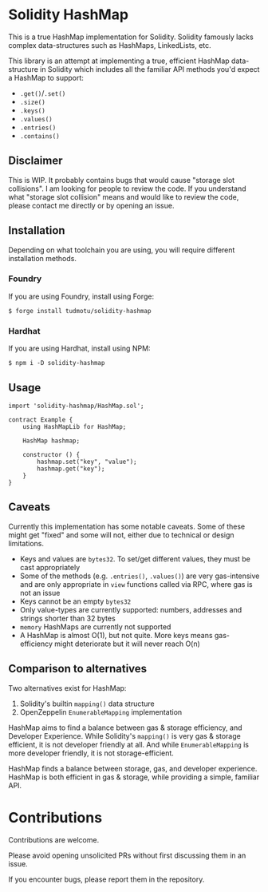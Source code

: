 # Solidity HashMap
This is a true HashMap implementation for Solidity. Solidity famously lacks
complex data-structures such as HashMaps, LinkedLists, etc.

This library is an attempt at implementing a true, efficient HashMap
data-structure in Solidity which includes all the familiar API methods you'd
expect a HashMap to support:
- `.get()`/`.set()`
- `.size()`
- `.keys()`
- `.values()`
- `.entries()`
- `.contains()`

## Disclaimer
This is WIP. It probably contains bugs that would cause "storage slot
collisions". I am looking for people to review the code. If you understand what
"storage slot collision" means and would like to review the code, please contact
me directly or by opening an issue.

## Installation
Depending on what toolchain you are using, you will require different
installation methods.

### Foundry
If you are using Foundry, install using Forge:
```console
$ forge install tudmotu/solidity-hashmap
```

### Hardhat
If you are using Hardhat, install using NPM:
```console
$ npm i -D solidity-hashmap
```

## Usage
```solidity
import 'solidity-hashmap/HashMap.sol';

contract Example {
    using HashMapLib for HashMap;

    HashMap hashmap;

    constructor () {
        hashmap.set("key", "value");
        hashmap.get("key");
    }
}
```

## Caveats
Currently this implementation has some notable caveats. Some of these might get
"fixed" and some will not, either due to technical or design limitations.
- Keys and values are `bytes32`. To set/get different values, they must be cast
appropriately
- Some of the methods (e.g. `.entries()`, `.values()`) are very gas-intensive
and are only appropriate in `view` functions called via RPC, where gas is not an
issue
- Keys cannot be an empty `bytes32`
- Only value-types are currently supported: numbers, addresses and strings
shorter than 32 bytes
- `memory` HashMaps are currently not supported
- A HashMap is almost O(1), but not quite. More keys means gas-efficiency might
deteriorate but it will never reach O(n)

## Comparison to alternatives
Two alternatives exist for HashMap:
1. Solidity's builtin `mapping()` data structure
1. OpenZeppelin `EnumerableMapping` implementation

HashMap aims to find a balance between gas & storage efficiency, and Developer
Experience. While Solidity's `mapping()` is very gas & storage efficient, it is
not developer friendly at all. And while `EnumerableMapping` is more developer
friendly, it is not storage-efficient.

HashMap finds a balance between storage, gas, and developer experience. HashMap
is both efficient in gas & storage, while providing a simple, familiar API.

# Contributions
Contributions are welcome.

Please avoid opening unsolicited PRs without first discussing them in an issue.

If you encounter bugs, please report them in the repository.
